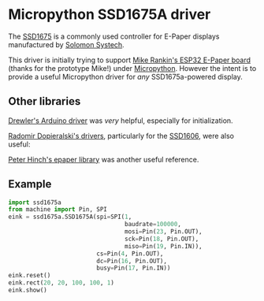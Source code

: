 # Micropython SSD1675A driver

The [SSD1675](http://www.solomon-systech.com/en/product/advanced-display/Dot-Matrix_Bistable_Display/SSD1675/) 
is a commonly used controller for E-Paper displays manufactured by [Solomon Systech](http://www.solomon-systech.com/). 

This driver is initially trying to support 
[Mike Rankin's ESP32 E-Paper board](https://twitter.com/mikerankin/status/916268694489096192) (thanks for the prototype Mike!)
under [Micropython](https://micropython.org/). However the intent is to provide a useful Micropython driver for
_any_ SSD1675a-powered display.

## Other libraries

[Drewler's Arduino driver](https://github.com/drewler/arduino-SSD1675A) was _very_ helpful,
especially for initialization.

[Radomir Dopieralski's drivers](https://bitbucket.org/thesheep/micropython-ili9341), particularly for the
[SSD1606](https://bitbucket.org/thesheep/micropython-ili9341/src/1fd322f33fb68194e9a848d9fe5c74789aea15b8/ssd1606.py?at=default&fileviewer=file-view-default), were also useful:

[Peter Hinch's epaper library](https://github.com/peterhinch/micropython-epaper) was another useful reference.

## Example

```python
import ssd1675a
from machine import Pin, SPI
eink = ssd1675a.SSD1675A(spi=SPI(1,
                                 baudrate=100000,
                                 mosi=Pin(23, Pin.OUT),
                                 sck=Pin(18, Pin.OUT),
                                 miso=Pin(19, Pin.IN)),
                         cs=Pin(4, Pin.OUT),
                         dc=Pin(16, Pin.OUT),
                         busy=Pin(17, Pin.IN))
eink.reset()
eink.rect(20, 20, 100, 100, 1)
eink.show()
```

